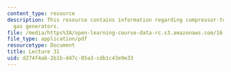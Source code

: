 ```yaml
---
content_type: resource
description: This resource contains information regarding compressor-turbine matching;
  gas generators.
file: /media/https%3A/open-learning-course-data-rc.s3.amazonaws.com/16-50-introduction-to-propulsion-systems-spring-2012/d274f4ab2b1bd47c05a3cdb1c43e9e33_MIT16_50S12_lec31.pdf
file_type: application/pdf
resourcetype: Document
title: Lecture 31
uid: d274f4ab-2b1b-d47c-05a3-cdb1c43e9e33
---
```

